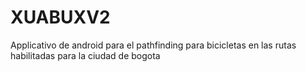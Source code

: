 # XUABUXV2

Applicativo de android para el pathfinding para bicicletas en las rutas habilitadas para la ciudad de bogota 
